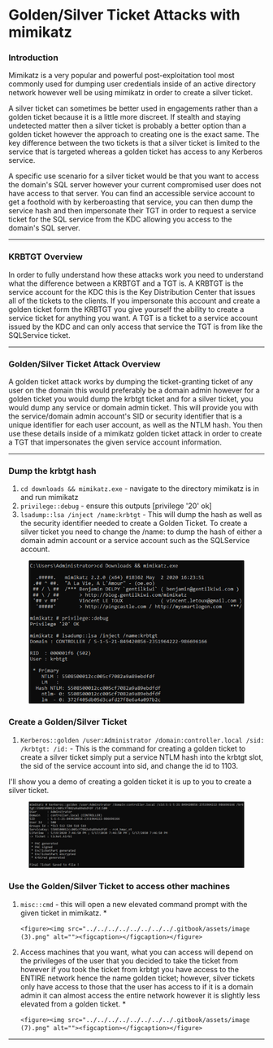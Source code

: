 # Golden/Silver Ticket Attacks with mimikatz

### **Introduction**

Mimikatz is a very popular and powerful post-exploitation tool most commonly used for dumping user credentials inside of an active directory network however well be using mimikatz in order to create a silver ticket.

A silver ticket can sometimes be better used in engagements rather than a golden ticket because it is a little more discreet. If stealth and staying undetected matter then a silver ticket is probably a better option than a golden ticket however the approach to creating one is the exact same. The key difference between the two tickets is that a silver ticket is limited to the service that is targeted whereas a golden ticket has access to any Kerberos service.

A specific use scenario for a silver ticket would be that you want to access the domain's SQL server however your current compromised user does not have access to that server. You can find an accessible service account to get a foothold with by kerberoasting that service, you can then dump the service hash and then impersonate their TGT in order to request a service ticket for the SQL service from the KDC allowing you access to the domain's SQL server.

***

### **KRBTGT Overview**

In order to fully understand how these attacks work you need to understand what the difference between a KRBTGT and a TGT is. A KRBTGT is the service account for the KDC this is the Key Distribution Center that issues all of the tickets to the clients. If you impersonate this account and create a golden ticket form the KRBTGT you give yourself the ability to create a service ticket for anything you want. A TGT is a ticket to a service account issued by the KDC and can only access that service the TGT is from like the SQLService ticket.

***

### **Golden/Silver Ticket Attack Overview**

A golden ticket attack works by dumping the ticket-granting ticket of any user on the domain this would preferably be a domain admin however for a golden ticket you would dump the krbtgt ticket and for a silver ticket, you would dump any service or domain admin ticket. This will provide you with the service/domain admin account's SID or security identifier that is a unique identifier for each user account, as well as the NTLM hash. You then use these details inside of a mimikatz golden ticket attack in order to create a TGT that impersonates the given service account information.

***

### **Dump the krbtgt hash**

1. `cd downloads && mimikatz.exe` - navigate to the directory mimikatz is in and run mimikatz
2. `privilege::debug` - ensure this outputs \[privilege '20' ok]
3. `lsadump::lsa /inject /name:krbtgt` - This will dump the hash as well as the security identifier needed to create a Golden Ticket. To create a silver ticket you need to change the /name: to dump the hash of either a domain admin account or a service account such as the SQLService account.&#x20;

<figure><img src="../../../../../../../../.gitbook/assets/image (49).png" alt=""><figcaption></figcaption></figure>

### **Create a Golden/Silver Ticket**

1. `Kerberos::golden /user:Administrator /domain:controller.local /sid: /krbtgt: /id:` - This is the command for creating a golden ticket to create a silver ticket simply put a service NTLM hash into the krbtgt slot, the sid of the service account into sid, and change the id to 1103.

I'll show you a demo of creating a golden ticket it is up to you to create a silver ticket.&#x20;

<figure><img src="../../../../../../../../.gitbook/assets/image (14).png" alt=""><figcaption></figcaption></figure>

### **Use the Golden/Silver Ticket to access other machines**

1. `misc::cmd` - this will open a new elevated command prompt with the given ticket in mimikatz.&#x20;
   *

       <figure><img src="../../../../../../../../.gitbook/assets/image (3).png" alt=""><figcaption></figcaption></figure>
2. Access machines that you want, what you can access will depend on the privileges of the user that you decided to take the ticket from however if you took the ticket from krbtgt you have access to the ENTIRE network hence the name golden ticket; however, silver tickets only have access to those that the user has access to if it is a domain admin it can almost access the entire network however it is slightly less elevated from a golden ticket.&#x20;
   *

       <figure><img src="../../../../../../../../.gitbook/assets/image (7).png" alt=""><figcaption></figcaption></figure>

***
